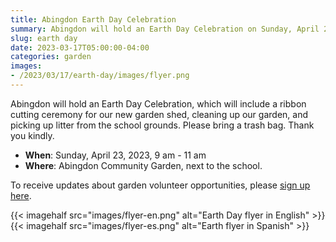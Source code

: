 ```yaml
--- 
title: Abingdon Earth Day Celebration
summary: Abingdon will hold an Earth Day Celebration on Sunday, April 23, featuring a celebration of our new shed and a litter pickup.
slug: earth day
date: 2023-03-17T05:00:00-04:00
categories: garden
images: 
- /2023/03/17/earth-day/images/flyer.png
---
```


Abingdon will hold an Earth Day Celebration, which will include a ribbon cutting ceremony for our new garden shed, cleaning up our garden, and picking up litter from the school grounds. Please bring a trash bag. Thank you kindly.

- **When**: Sunday, April 23, 2023, 9 am - 11 am
- **Where**: Abingdon Community Garden, next to the school.

To receive updates about garden volunteer opportunities, please [sign up here](https://us10.list-manage.com/subscribe?u=f9c2cb9188c78232702100f91&id=50d30d2a32).

{{< imagehalf src="images/flyer-en.png" alt="Earth Day flyer in English" >}}
{{< imagehalf src="images/flyer-es.png" alt="Earth flyer in Spanish" >}}